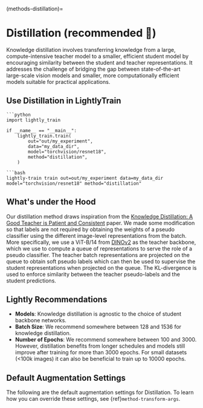 (methods-distillation)=

# Distillation (recommended 🚀)

Knowledge distillation involves transferring knowledge from a large, compute-intensive teacher model to a smaller, efficient student model by encouraging similarity between the student and teacher representations. It addresses the challenge of bridging the gap between state-of-the-art large-scale vision models and smaller, more computationally efficient models suitable for practical applications.

## Use Distillation in LightlyTrain

````{tab} Python
```python
import lightly_train

if __name__ == "__main__":
    lightly_train.train(
        out="out/my_experiment", 
        data="my_data_dir",
        model="torchvision/resnet18",
        method="distillation",
    )
````

````{tab} Command Line
```bash
lightly-train train out=out/my_experiment data=my_data_dir model="torchvision/resnet18" method="distillation"
````

## What's under the Hood

Our distillation method draws inspiration from the [Knowledge Distillation: A Good Teacher is Patient and Consistent](https://arxiv.org/abs/2106.05237) paper. We made some modification so that labels are not required by obtaining the weights of a pseudo classifier using the different image-level representations from the batch. More specifically, we use a ViT-B/14 from [DINOv2](https://arxiv.org/pdf/2304.07193) as the teacher backbone, which we use to compute a queue of representations to serve the role of a pseudo classifier. The teacher batch representations are projected on the queue to obtain soft pseudo labels which can then be used to supervise the student representations when projected on the queue. The KL-divergence is used to enforce similarity between the teacher pseudo-labels and the student predictions.

## Lightly Recommendations

- **Models**: Knowledge distillation is agnostic to the choice of student backbone networks.
- **Batch Size**: We recommend somewhere between 128 and 1536 for knowledge distillation.
- **Number of Epochs**: We recommend somewhere between 100 and 3000. However, distillation benefits from longer schedules and models still improve after training for more than 3000 epochs. For small datasets (\<100k images) it can also be beneficial to train up to 10000 epochs.

## Default Augmentation Settings

The following are the default augmentation settings for Distillation. To learn how you can override these settings, see {ref}`method-transform-args`.

```{include} _auto/distillation_transform_args.md
```